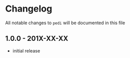 # Changelog

All notable changes to `pedi` will be documented in this file

## 1.0.0 - 201X-XX-XX

- initial release
